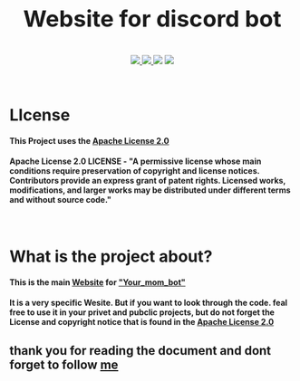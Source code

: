 <h2><p style="font-size: 40px; text-align: center;">Website for discord bot</p></h2>

<p align="center">
    <a href="https://github.com/Null-B">
        <img src="https://img.shields.io/github/followers/Null-b?color=success&logoColor=blueviolet&style=social">
    </a>
    <a href="https://websever-for-replit.kemalsptkemal.repl.co">
        <img src="https://img.shields.io/website?down_color=red&down_message=Down&label=Website&style=flat-square&up_color=success&up_message=online&url=https%3A%2F%2Fwebsever-for-replit.kemalsptkemal.repl.co">
    </a>
    <a>
        <img src="https://img.shields.io/github/last-commit/Null-B/websever-for-replit?color=blue&logo=github&style=flat-square">
    </a>
    <a href="https://github.com/Null-B/bot">
        <img src="https://img.shields.io/github/repo-size/Null-B/bot?color=orange&label=Discod%20bot%20repo&logo=github&style=flat-square">
    </a>
</p>

<br>

# LIcense
#### This Project uses the [Apache License 2.0](https://github.com/Null-B/Website-For-Your_mom_bot/blob/main/LICENSE.md)
#### Apache License 2.0 LICENSE - "A permissive license whose main conditions require preservation of copyright and license notices. Contributors provide an express grant of patent rights. Licensed works, modifications, and larger works may be distributed under different terms and without source code."

<br>

# What is the project about?
#### This is the main [**Website**](https://websever-for-replit.kemalsptkemal.repl.co/) for [**"Your_mom_bot"**](https://github.com/Null-B/Your_mom_bot)
#### It is a very specific Wesite. But if you want to look through the code. feal free to use it in your privet and pubclic projects, but do not forget the License and copyright notice that is found in the  [Apache License 2.0](https://github.com/Null-B/Website-For-Your_mom_bot/blob/main/LICENSE.md)

## thank you for reading the document and dont forget to follow [me](https://github.com/Null-B)
